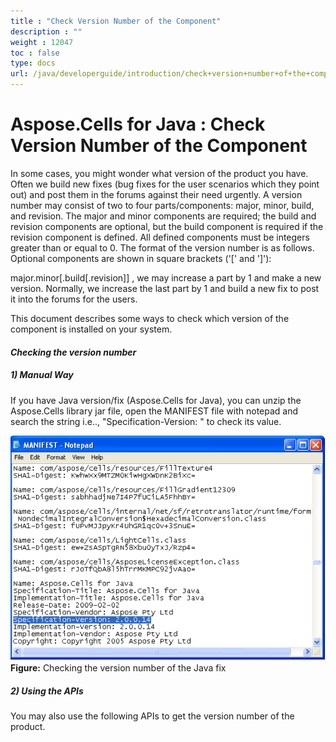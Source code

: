 ```yaml
---
title : "Check Version Number of the Component" 
description : "" 
weight : 12047 
toc : false
type: docs
url: /java/developerguide/introduction/check+version+number+of+the+component/
---
```


# Aspose.Cells for Java : Check Version Number of the Component


In some cases, you might wonder what version of the product you have. Often we build new fixes (bug fixes for the user scenarios which they point out) and post them in the forums against their need urgently. A version number may consist of two to four parts/components: major, minor, build, and revision. The major and minor components are required; the build and revision components are optional, but the build component is required if the revision component is defined. All defined components must be integers greater than or equal to 0. The format of the version number is as follows. Optional components are shown in square brackets ('\[' and '\]'):

major.minor\[.build\[.revision\]\] , we may increase a part by 1 and make a new version. Normally, we increase the last part by 1 and build a new fix to post it into the forums for the users.

This document describes some ways to check which version of the component is installed on your system.

#### *Checking the version number*

##### *1) Manual Way*

If you have Java version/fix (Aspose.Cells for Java), you can unzip the Aspose.Cells library jar file, open the MANIFEST file with notepad and search the string i.e.., "Specification-Version: " to check its value.  
  
![image](5473259.png)  
**Figure:** Checking the version number of the Java fix

##### *2) Using the APIs*

You may also use the following APIs to get the version number of the product.

